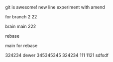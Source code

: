 git is awesome!
new line
experiment with amend

for branch 2
22

brain main 222

rebase

main for rebase

324234
dewer
345345345
324234
111
1121
sdfsdf

